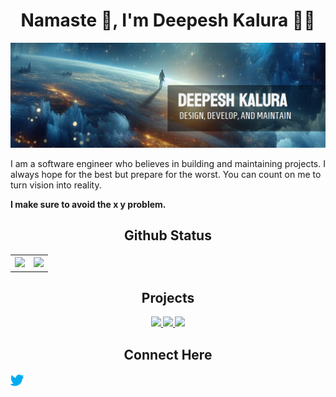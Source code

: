 <div align="center">

# Namaste 🙏, I'm Deepesh Kalura 👨‍💻

![Main Image](./assets/githubDesignV1%20(1).png)

<p align="left">
    I am a software engineer who believes in building and maintaining projects. I always hope for the best but prepare for the worst. You can count on me to turn vision into reality.
</p>

<p align="left">
  <strong>I make sure to avoid the x y problem.<strong>
<p>

## Github Status

<table border="0">
  <tr>
    <th>
        <img src="https://github-readme-streak-stats.herokuapp.com?user=DeepeshKalura&theme=shadow-blue&border_radius=10">
    </th>
    <th>
        <img src="https://github-readme-stats.vercel.app/api?username=DeepeshKalura&show_icons=true&theme=shadow_blue">
    </th>
  </tr>
</table>

## Projects

<a href="https://github.com/DeepeshKalura/HealixServer">
  <img src="https://github-readme-stats.vercel.app/api/pin?username=DeepeshKalura&repo=HealixServer&theme=shadow_blue" />
</a>
<a href="https://github.com/DeepeshKalura/2_social_media_python_fast_Api">
  <img src="https://github-readme-stats.vercel.app/api/pin/?username=DeepeshKalura&repo=2_social_media_python_fast_Api&theme=shadow_blue" />
</a>
<a href="https://github.com/DeepeshKalura/fitbuddy_north_shore_hack">
  <img src="https://github-readme-stats.vercel.app/api/pin?username=DeepeshKalura&repo=fitbuddy_north_shore_hack&theme=shadow_blue" />
</a>


## Connect Here
<a href="https://twitter.com/DeepeshKalura1">
  <img align="left" alt="Deepesh Kalura | Twitter" width="21px" src="https://raw.githubusercontent.com/DeepeshKalura/DeepeshKalura/main/assets/icons/twitter-svgrepo-com.svg" />
</a>



</div>